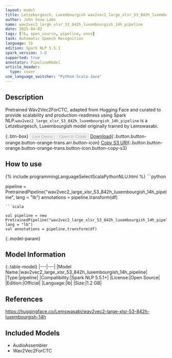 ```yaml
---
layout: model
title: Letzeburgesch, Luxembourgish wav2vec2_large_xlsr_53_842h_luxembourgish_14h_pipeline pipeline Wav2Vec2ForCTC from Lemswasabi
author: John Snow Labs
name: wav2vec2_large_xlsr_53_842h_luxembourgish_14h_pipeline
date: 2025-04-02
tags: [lb, open_source, pipeline, onnx]
task: Automatic Speech Recognition
language: lb
edition: Spark NLP 5.5.1
spark_version: 3.0
supported: true
annotator: PipelineModel
article_header:
  type: cover
use_language_switcher: "Python-Scala-Java"
---
```


## Description

Pretrained Wav2Vec2ForCTC, adapted from Hugging Face and curated to provide scalability and production-readiness using Spark NLP.`wav2vec2_large_xlsr_53_842h_luxembourgish_14h_pipeline` is a Letzeburgesch, Luxembourgish model originally trained by Lemswasabi.

{:.btn-box}
<button class="button button-orange" disabled>Live Demo</button>
<button class="button button-orange" disabled>Open in Colab</button>
[Download](https://s3.amazonaws.com/auxdata.johnsnowlabs.com/public/models/wav2vec2_large_xlsr_53_842h_luxembourgish_14h_pipeline_lb_5.5.1_3.0_1743611324521.zip){:.button.button-orange.button-orange-trans.arr.button-icon}
[Copy S3 URI](s3://auxdata.johnsnowlabs.com/public/models/wav2vec2_large_xlsr_53_842h_luxembourgish_14h_pipeline_lb_5.5.1_3.0_1743611324521.zip){:.button.button-orange.button-orange-trans.button-icon.button-copy-s3}

## How to use



<div class="tabs-box" markdown="1">
{% include programmingLanguageSelectScalaPythonNLU.html %}
```python

pipeline = PretrainedPipeline("wav2vec2_large_xlsr_53_842h_luxembourgish_14h_pipeline", lang = "lb")
annotations =  pipeline.transform(df)   

```
```scala

val pipeline = new PretrainedPipeline("wav2vec2_large_xlsr_53_842h_luxembourgish_14h_pipeline", lang = "lb")
val annotations = pipeline.transform(df)

```
</div>

{:.model-param}
## Model Information

{:.table-model}
|---|---|
|Model Name:|wav2vec2_large_xlsr_53_842h_luxembourgish_14h_pipeline|
|Type:|pipeline|
|Compatibility:|Spark NLP 5.5.1+|
|License:|Open Source|
|Edition:|Official|
|Language:|lb|
|Size:|1.2 GB|

## References

https://huggingface.co/Lemswasabi/wav2vec2-large-xlsr-53-842h-luxembourgish-14h

## Included Models

- AudioAssembler
- Wav2Vec2ForCTC